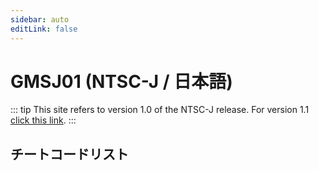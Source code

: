 ```yaml
---
sidebar: auto
editLink: false
---
```


# GMSJ01 (NTSC-J / 日本語)

::: tip
This site refers to version 1.0 of the NTSC-J release. For version 1.1 [click this link](/code-reference/gmsj0a.html).
:::

## チートコードリスト

<!-- injectionpoint -->
